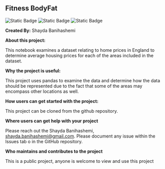 ## Fitness BodyFat

![Static Badge](https://img.shields.io/badge/Python-python?color=grey)
![Static Badge](https://img.shields.io/badge/pandas-python?label=Python)
![Static Badge](https://img.shields.io/badge/Jupyter-python?label=Python&color=FFA500)


**Created By:** Shayda Banihashemi

**About this project:**

This notebook examines a dataset relating to home prices in England to determine 
average housing prices for each of the areas included in the dataset. 

**Why the project is useful:**

This project uses pandas to examine the data and determine how the data should be 
represented due to the fact that some of the areas may encompass other locations as well.

**How users can get started with the project:**

This project can be cloned from the github repository. 

**Where users can get help with your project**

Please reach out the Shayda Banihashemi, shayda.banihashemi@gmail.com.
Please document any issue within the Issues tab o in the GitHub repository.

**Who maintains and contributes to the project**

This is a public project, anyone is welcome to view and use this project
